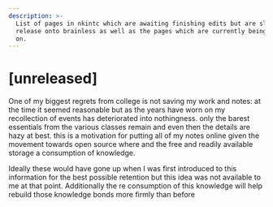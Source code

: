 ```yaml
---
description: >-
  List of pages in nkintc which are awaiting finishing edits but are slated for
  release onto brainless as well as the pages which are currently being worked
  on.
---
```


# \[unreleased]

One of my biggest regrets from college is not saving my work and notes: at the time it seemed reasonable but as the years have worn on my recollection of events has deteriorated into nothingness. only the barest essentials from the various classes remain and even then the details are hazy at best. this is a motivation for putting all of my notes online given the movement towards open source where and the free and readily available storage a consumption of knowledge.

Ideally these would have gone up when I was first introduced to this information for the best possible retention but this idea was not available to me at that point. Additionally the re consumption of this knowledge will help rebuild those knowledge bonds more firmly than before

###
